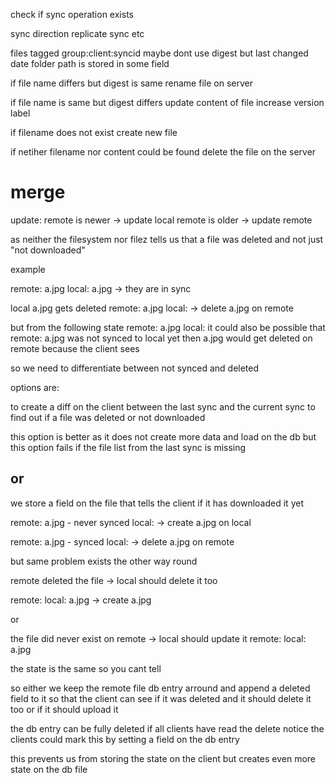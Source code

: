 check if sync operation exists

sync direction
replicate
sync etc

files tagged group:client:syncid
maybe dont use digest but last changed date
folder path is stored in some field

if file name differs but digest is same rename file on server

if file name is same but digest differs update content of file
increase version label

if filename does not exist create new file

if netiher filename nor content could be found delete the file on the server

# merge

update:
remote is newer -> update local
remote is older -> update remote

as neither the filesystem nor filez tells us that a file was deleted
and not just "not downloaded"

example

remote: a.jpg
local: a.jpg
-> they are in sync

local a.jpg gets deleted
remote: a.jpg
local:
-> delete a.jpg on remote

but from the following state
remote: a.jpg
local:
it could also be possible that remote: a.jpg was not synced to local yet
then a.jpg would get deleted on remote because the client sees

so we need to differentiate between not synced and deleted

options are:

to create a diff on the client between the last
sync and the current sync to find out if a file was deleted or not downloaded

this option is better as it does not create more data and load on the db
but this option fails if the file list from the last sync is missing

## or

we store a field on the file that tells the client if it has downloaded it yet

remote: a.jpg - never synced
local:
-> create a.jpg on local

remote: a.jpg - synced
local:
-> delete a.jpg on remote

but same problem exists the other way round

remote deleted the file -> local should delete it too

remote:
local: a.jpg
-> create a.jpg

or

the file did never exist on remote -> local should update it
remote:
local: a.jpg

the state is the same so you cant tell

so either we keep the remote file db entry arround and append
a deleted field to it so that the client can see if it was
deleted and it should delete it too or if it should upload it

the db entry can be fully deleted if all clients have read the delete notice
the clients could mark this by setting a field on the db entry

this prevents us from storing the state on the client
but creates even more state on the db file
